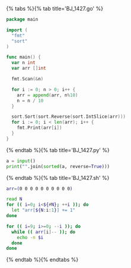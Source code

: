 {% tabs %}{% tab title='BJ_1427.go' %}

```go
package main

import (
  "fmt"
  "sort"
)

func main() {
  var n int
  var arr []int

  fmt.Scan(&n)

  for i := 0; n > 0; i++ {
    arr = append(arr, n%10)
    n = n / 10
  }

  sort.Sort(sort.Reverse(sort.IntSlice(arr)))
  for i := 0; i < len(arr); i++ {
    fmt.Print(arr[i])
  }
}
```

{% endtab %}{% tab title='BJ_1427.py' %}

```py
a = input()
print("".join(sorted(a, reverse=True)))
```

{% endtab %}{% tab title='BJ_1427.sh' %}

```sh
arr=(0 0 0 0 0 0 0 0 0 0)

read N
for (( i=0; i<${#N}; ++i )); do
  let "arr[${N:i:1}] += 1"
done

for (( i=9; i>=0; --i )); do
  while (( arr[i]-- )); do
    echo -n $i
  done
done
```

{% endtab %}{% endtabs %}
